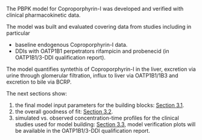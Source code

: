 The PBPK model for Coproporphyrin-I was developed and verified with clinical pharmacokinetic data.

The model was built and evaluated covering data from studies including in particular

* baseline endogenous Coproporphyrin-I data.
* DDIs with OATP1B1 perpetrators rifampicin and probenecid (in OATP1B1/3-DDI qualification report).

The model quantifies syntethis of Coproporphyrin-I in the liver, excretion via urine through glomerular filtration, influx to liver via OATP1B1/1B3 and excretion to bile via BCRP.

The next sections show:

1. the final model input parameters for the building blocks: [Section 3.1](#31-pitavastatin-final-input-parameters).
2. the overall goodness of fit: [Section 3.2](#32-pitavastatin-diagnostics-plots).
3. simulated vs. observed concentration-time profiles for the clinical studies used for model building: [Section 3.3](#33-concentration-time-profiles), model verification plots will be available in the OATP1B1/3-DDI qualification report.

